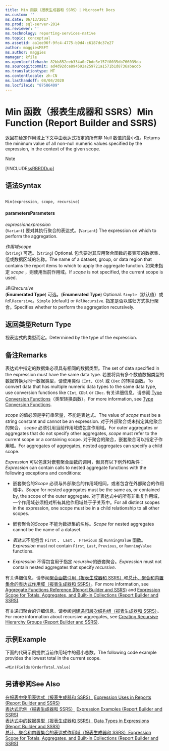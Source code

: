 ```yaml
---
title: Min 函数（报表生成器和 SSRS）| Microsoft Docs
ms.custom: ''
ms.date: 06/13/2017
ms.prod: sql-server-2014
ms.reviewer: ''
ms.technology: reporting-services-native
ms.topic: conceptual
ms.assetid: aa1ee96f-9fc4-4775-b9d4-c6187dc37e27
author: maggiesMSFT
ms.author: maggies
manager: kfile
ms.openlocfilehash: 82bb852eeb334a0c7bde3e157f0035db766039da
ms.sourcegitcommit: ad4d92dce894592a259721a1571b1d8736abacdb
ms.translationtype: MT
ms.contentlocale: zh-CN
ms.lasthandoff: 08/04/2020
ms.locfileid: "87586409"
---
```

# <a name="min-function-report-builder-and-ssrs"></a><span data-ttu-id="74d93-102">Min 函数（报表生成器和 SSRS）</span><span class="sxs-lookup"><span data-stu-id="74d93-102">Min Function (Report Builder and SSRS)</span></span>
  <span data-ttu-id="74d93-103">返回在给定作用域上下文中由表达式指定的所有非 Null 数值的最小值。</span><span class="sxs-lookup"><span data-stu-id="74d93-103">Returns the minimum value of all non-null numeric values specified by the expression, in the context of the given scope.</span></span>  
  
> [!NOTE]  
>  [!INCLUDE[ssRBRDDup](../../includes/ssrbrddup-md.md)]  
  
## <a name="syntax"></a><span data-ttu-id="74d93-104">语法</span><span class="sxs-lookup"><span data-stu-id="74d93-104">Syntax</span></span>  
  
```  
  
Min(expression, scope, recursive)  
```  
  
#### <a name="parameters"></a><span data-ttu-id="74d93-105">parameters</span><span class="sxs-lookup"><span data-stu-id="74d93-105">Parameters</span></span>  
 <span data-ttu-id="74d93-106">*expression*</span><span class="sxs-lookup"><span data-stu-id="74d93-106">*expression*</span></span>  
 <span data-ttu-id="74d93-107">(`Variant`) 要对其执行聚合的表达式。</span><span class="sxs-lookup"><span data-stu-id="74d93-107">(`Variant`) The expression on which to perform the aggregation.</span></span>  
  
 <span data-ttu-id="74d93-108">*作用域*</span><span class="sxs-lookup"><span data-stu-id="74d93-108">*scope*</span></span>  
 <span data-ttu-id="74d93-109">(`String`) 可选。</span><span class="sxs-lookup"><span data-stu-id="74d93-109">(`String`) Optional.</span></span> <span data-ttu-id="74d93-110">包含要对其应用聚合函数的报表项的数据集、组或数据区域的名称。</span><span class="sxs-lookup"><span data-stu-id="74d93-110">The name of a dataset, group, or data region that contains the report items to which to apply the aggregate function.</span></span> <span data-ttu-id="74d93-111">如果未指定 *scope* ，则使用当前作用域。</span><span class="sxs-lookup"><span data-stu-id="74d93-111">If *scope* is not specified, the current scope is used.</span></span>  
  
 <span data-ttu-id="74d93-112">*递归*</span><span class="sxs-lookup"><span data-stu-id="74d93-112">*recursive*</span></span>  
 <span data-ttu-id="74d93-113">(**Enumerated Type**) 可选。</span><span class="sxs-lookup"><span data-stu-id="74d93-113">(**Enumerated Type**) Optional.</span></span> <span data-ttu-id="74d93-114">`Simple`（默认值）或 `RdlRecursive`。</span><span class="sxs-lookup"><span data-stu-id="74d93-114">`Simple` (default) or `RdlRecursive`.</span></span> <span data-ttu-id="74d93-115">指定是否以递归方式执行聚合。</span><span class="sxs-lookup"><span data-stu-id="74d93-115">Specifies whether to perform the aggregation recursively.</span></span>  
  
## <a name="return-type"></a><span data-ttu-id="74d93-116">返回类型</span><span class="sxs-lookup"><span data-stu-id="74d93-116">Return Type</span></span>  
 <span data-ttu-id="74d93-117">视表达式的类型而定。</span><span class="sxs-lookup"><span data-stu-id="74d93-117">Determined by the type of the expression.</span></span>  
  
## <a name="remarks"></a><span data-ttu-id="74d93-118">备注</span><span class="sxs-lookup"><span data-stu-id="74d93-118">Remarks</span></span>  
 <span data-ttu-id="74d93-119">表达式中指定的数据集必须具有相同的数据类型。</span><span class="sxs-lookup"><span data-stu-id="74d93-119">The set of data specified in the expression must have the same data type.</span></span> <span data-ttu-id="74d93-120">若要将具有多个数值数据类型的数据转换为同一数据类型，请使用类似 `CInt`、`CDbl` 或 `CDec` 的转换函数。</span><span class="sxs-lookup"><span data-stu-id="74d93-120">To convert data that has multiple numeric data types to the same data type, use conversion functions like `CInt`, `CDbl` or `CDec`.</span></span> <span data-ttu-id="74d93-121">有关详细信息，请参阅 [Type Conversion Functions](https://go.microsoft.com/fwlink/?LinkId=96142)（类型转换函数）。</span><span class="sxs-lookup"><span data-stu-id="74d93-121">For more information, see [Type Conversion Functions](https://go.microsoft.com/fwlink/?LinkId=96142).</span></span>  
  
 <span data-ttu-id="74d93-122">*scope* 的值必须是字符串常量，不能是表达式。</span><span class="sxs-lookup"><span data-stu-id="74d93-122">The value of *scope* must be a string constant and cannot be an expression.</span></span> <span data-ttu-id="74d93-123">对于外部聚合或未指定其他聚合的聚合， *scope* 必须引用当前作用域或包含作用域。</span><span class="sxs-lookup"><span data-stu-id="74d93-123">For outer aggregates or aggregates that do not specify other aggregates, *scope* must refer to the current scope or a containing scope.</span></span> <span data-ttu-id="74d93-124">对于聚合的聚合，嵌套聚合可以指定子作用域。</span><span class="sxs-lookup"><span data-stu-id="74d93-124">For aggregates of aggregates, nested aggregates can specify a child scope.</span></span>  
  
 <span data-ttu-id="74d93-125">*Expression* 可以包含对嵌套聚合函数的调用，但具有以下例外和条件：</span><span class="sxs-lookup"><span data-stu-id="74d93-125">*Expression* can contain calls to nested aggregate functions with the following exceptions and conditions:</span></span>  
  
-   <span data-ttu-id="74d93-126">嵌套聚合的*Scope* 必须与外部聚合的作用域相同，或者包含在外部聚合的作用域中。</span><span class="sxs-lookup"><span data-stu-id="74d93-126">*Scope* for nested aggregates must be the same as, or contained by, the scope of the outer aggregate.</span></span> <span data-ttu-id="74d93-127">对于表达式中的所有非重复作用域，一个作用域必须相对所有其他作用域处于子关系中。</span><span class="sxs-lookup"><span data-stu-id="74d93-127">For all distinct scopes in the expression, one scope must be in a child relationship to all other scopes.</span></span>  
  
-   <span data-ttu-id="74d93-128">嵌套聚合的*Scope* 不能为数据集的名称。</span><span class="sxs-lookup"><span data-stu-id="74d93-128">*Scope* for nested aggregates cannot be the name of a dataset.</span></span>  
  
-   <span data-ttu-id="74d93-129">*表达式*不能包含 `First` 、 `Last` 、 `Previous` 或 `RunningValue` 函数。</span><span class="sxs-lookup"><span data-stu-id="74d93-129">*Expression* must not contain `First`, `Last`, `Previous`, or `RunningValue` functions.</span></span>  
  
-   <span data-ttu-id="74d93-130">*Expression* 不得包含用于指定 *recursive*的嵌套聚合。</span><span class="sxs-lookup"><span data-stu-id="74d93-130">*Expression* must not contain nested aggregates that specify *recursive*.</span></span>  
  
 <span data-ttu-id="74d93-131">有关详细信息，请参阅[聚合函数引用（报表生成器和 SSRS）](report-builder-functions-aggregate-functions-reference.md)和[总计、聚合和内置集合的表达式作用域（报表生成器和 SSRS）](expression-scope-for-totals-aggregates-and-built-in-collections.md)。</span><span class="sxs-lookup"><span data-stu-id="74d93-131">For more information, see [Aggregate Functions Reference &#40;Report Builder and SSRS&#41;](report-builder-functions-aggregate-functions-reference.md) and [Expression Scope for Totals, Aggregates, and Built-in Collections &#40;Report Builder and SSRS&#41;](expression-scope-for-totals-aggregates-and-built-in-collections.md).</span></span>  
  
 <span data-ttu-id="74d93-132">有关递归聚合的详细信息，请参阅[创建递归层次结构组（报表生成器和 SSRS）](creating-recursive-hierarchy-groups-report-builder-and-ssrs.md)。</span><span class="sxs-lookup"><span data-stu-id="74d93-132">For more information about recursive aggregates, see [Creating Recursive Hierarchy Groups &#40;Report Builder and SSRS&#41;](creating-recursive-hierarchy-groups-report-builder-and-ssrs.md).</span></span>  
  
## <a name="example"></a><span data-ttu-id="74d93-133">示例</span><span class="sxs-lookup"><span data-stu-id="74d93-133">Example</span></span>  
 <span data-ttu-id="74d93-134">下面的代码示例提供当前作用域中的最小总数。</span><span class="sxs-lookup"><span data-stu-id="74d93-134">The following code example provides the lowest total in the current scope.</span></span>  
  
```  
=Min(Fields!OrderTotal.Value)  
```  
  
## <a name="see-also"></a><span data-ttu-id="74d93-135">另请参阅</span><span class="sxs-lookup"><span data-stu-id="74d93-135">See Also</span></span>  
 <span data-ttu-id="74d93-136">[在报表中使用表达式（报表生成器和 SSRS）](expression-uses-in-reports-report-builder-and-ssrs.md) </span><span class="sxs-lookup"><span data-stu-id="74d93-136">[Expression Uses in Reports &#40;Report Builder and SSRS&#41;](expression-uses-in-reports-report-builder-and-ssrs.md) </span></span>  
 <span data-ttu-id="74d93-137">[表达式示例（报表生成器和 SSRS）](expression-examples-report-builder-and-ssrs.md) </span><span class="sxs-lookup"><span data-stu-id="74d93-137">[Expression Examples &#40;Report Builder and SSRS&#41;](expression-examples-report-builder-and-ssrs.md) </span></span>  
 <span data-ttu-id="74d93-138">[表达式中的数据类型（报表生成器和 SSRS）](expressions-report-builder-and-ssrs.md) </span><span class="sxs-lookup"><span data-stu-id="74d93-138">[Data Types in Expressions &#40;Report Builder and SSRS&#41;](expressions-report-builder-and-ssrs.md) </span></span>  
 [<span data-ttu-id="74d93-139">总计、聚合和内置集合的表达式作用域（报表生成器和 SSRS）</span><span class="sxs-lookup"><span data-stu-id="74d93-139">Expression Scope for Totals, Aggregates, and Built-in Collections &#40;Report Builder and SSRS&#41;</span></span>](expression-scope-for-totals-aggregates-and-built-in-collections.md)  
  
  
